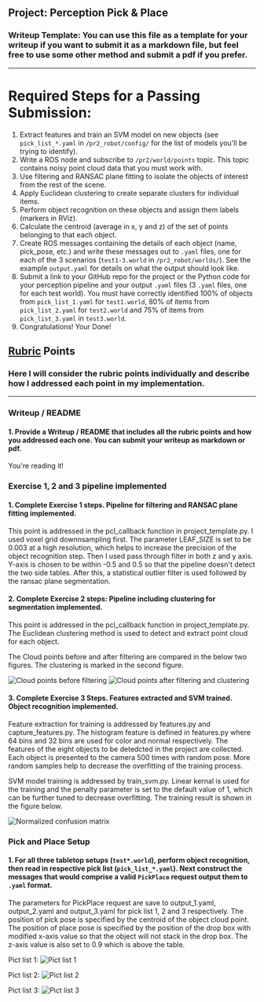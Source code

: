 ## Project: Perception Pick & Place
### Writeup Template: You can use this file as a template for your writeup if you want to submit it as a markdown file, but feel free to use some other method and submit a pdf if you prefer.

---


# Required Steps for a Passing Submission:
1. Extract features and train an SVM model on new objects (see `pick_list_*.yaml` in `/pr2_robot/config/` for the list of models you'll be trying to identify).
2. Write a ROS node and subscribe to `/pr2/world/points` topic. This topic contains noisy point cloud data that you must work with.
3. Use filtering and RANSAC plane fitting to isolate the objects of interest from the rest of the scene.
4. Apply Euclidean clustering to create separate clusters for individual items.
5. Perform object recognition on these objects and assign them labels (markers in RViz).
6. Calculate the centroid (average in x, y and z) of the set of points belonging to that each object.
7. Create ROS messages containing the details of each object (name, pick_pose, etc.) and write these messages out to `.yaml` files, one for each of the 3 scenarios (`test1-3.world` in `/pr2_robot/worlds/`).  See the example `output.yaml` for details on what the output should look like.  
8. Submit a link to your GitHub repo for the project or the Python code for your perception pipeline and your output `.yaml` files (3 `.yaml` files, one for each test world).  You must have correctly identified 100% of objects from `pick_list_1.yaml` for `test1.world`, 80% of items from `pick_list_2.yaml` for `test2.world` and 75% of items from `pick_list_3.yaml` in `test3.world`.
9. Congratulations!  Your Done!

[//]: # (Image References)

[image1]: ./Figure_1.png
[image2]: ./Figure_2.png
[image3]: ./Figure_3.png
[image4]: ./Figure_4.png
[image5]: ./Figure_5.png

## [Rubric](https://review.udacity.com/#!/rubrics/1067/view) Points
### Here I will consider the rubric points individually and describe how I addressed each point in my implementation.  

---
### Writeup / README

#### 1. Provide a Writeup / README that includes all the rubric points and how you addressed each one.  You can submit your writeup as markdown or pdf.  

You're reading it!

### Exercise 1, 2 and 3 pipeline implemented
#### 1. Complete Exercise 1 steps. Pipeline for filtering and RANSAC plane fitting implemented.
This point is addressed in the pcl_callback function in project_template.py. I used voxel grid downnsampling first. The parameter LEAF_SIZE is set to be 0.003 at a high resolution, which helps to increase the precision of the object recognition step. Then I used pass through filter in both z and y axis. Y-axis is chosen to be within -0.5 and 0.5 so that the pipeline doesn't detect the two side tables. After this, a statistical outlier filter is used followed by the ransac plane segmentation.

#### 2. Complete Exercise 2 steps: Pipeline including clustering for segmentation implemented.
This point is addressed in the pcl_callback function in project_template.py. The Euclidean clustering method is used to detect and extract point cloud for each object.

The Cloud points before and after filtering are compared in the below two figures. The clustering is marked in the second figure.

![Cloud points before filtering][image1]
![Cloud points after filtering and clustering][image2]

#### 3. Complete Exercise 3 Steps.  Features extracted and SVM trained.  Object recognition implemented.
Feature extraction for training is addressed by features.py and capture_features.py. The histogram feature is defined in features.py where 64 bins and 32 bins are used for color and normal respectively. The features of the eight objects to be detedcted in the project are collected. Each object is presented to the camera 500 times with random pose. More random samples help to decrease the overfitting of the training process.

SVM model training is addressed by train_svm.py. Linear kernal is used for the training and the penalty parameter is set to the default value of 1, which can be further tuned to decrease overfitting. The training result is shown in the figure below.

![Normalized confusion matrix][image3]


### Pick and Place Setup

#### 1. For all three tabletop setups (`test*.world`), perform object recognition, then read in respective pick list (`pick_list_*.yaml`). Next construct the messages that would comprise a valid `PickPlace` request output them to `.yaml` format.
The parameters for PickPlace request are save to output_1.yaml, output_2.yaml and output_3.yaml for pick list 1, 2 and 3 respectively. The position of pick pose is specified by the centroid of the object cloud point. The position of place pose is specified by the position of the drop box with modified x-axis value so that the object will not stack in the drop box. The z-axis value is also set to 0.9 which is above the table.

Pict list 1:
![Pict list 1][image2]

Pict list 2:
![Pict list 2][image4]

Pict list 3:
![Pict list 3][image5]
